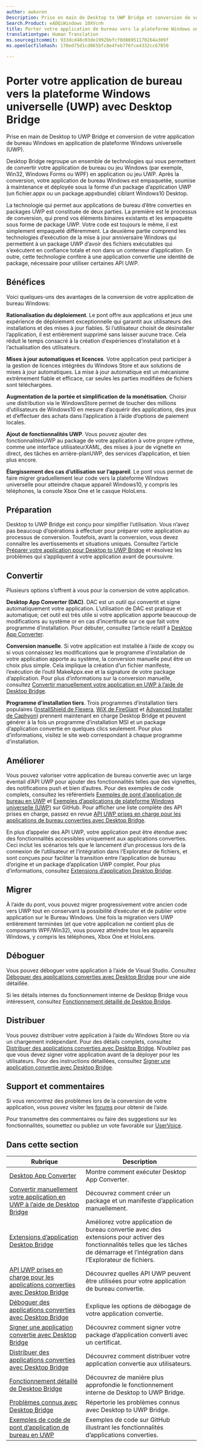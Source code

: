 ```yaml
---
author: awkoren
Description: Prise en main de Desktop to UWP Bridge et conversion de votre application de bureau Windows (Win32, WPF, Windows Forms) en application de plateforme Windows universelle (UWP).
Search.Product: eADQiWindows 10XVcnh
title: Porter votre application de bureau vers la plateforme Windows universelle (UWP) avec Desktop Bridge
translationtype: Human Translation
ms.sourcegitcommit: 933dcd48c03de1992bbfcf0d86951170264a309f
ms.openlocfilehash: 170ed75d1cd865bfc8e4feb776fce4332cc67850

---
```


# Porter votre application de bureau vers la plateforme Windows universelle (UWP) avec Desktop Bridge

Prise en main de Desktop to UWP Bridge et conversion de votre application de bureau Windows en application de plateforme Windows universelle (UWP).

Desktop Bridge regroupe un ensemble de technologies qui vous permettent de convertir votre application de bureau ou jeu Windows (par exemple, Win32, Windows Forms ou WPF) en application ou jeu UWP. Après la conversion, votre application de bureau Windows est empaquetée, soumise à maintenance et déployée sous la forme d’un package d’application UWP (un fichier.appx ou un package.appxbundle) ciblant Windows10 Desktop.

La technologie qui permet aux applications de bureau d’être converties en packages UWP est constituée de deux parties. La première est le processus de conversion, qui prend vos éléments binaires existants et les empaquète sous forme de package UWP. Votre code est toujours le même, il est simplement empaqueté différemment. La deuxième partie comprend les technologies d’exécution de la mise à jour anniversaire Windows qui permettent à un package UWP d’avoir des fichiers exécutables qui s’exécutent en confiance totale et non dans un conteneur d’application. En outre, cette technologie confère à une application convertie une identité de package, nécessaire pour utiliser certaines API UWP.

## Bénéfices

Voici quelques-uns des avantages de la conversion de votre application de bureau Windows: 

**Rationalisation du déploiement**. Le pont offre aux applications et jeux une expérience de déploiement exceptionnelle qui garantit aux utilisateurs des installations et des mises à jour fiables. Si l’utilisateur choisit de désinstaller l’application, il est entièrement supprimé sans laisser aucune trace. Cela réduit le temps consacré à la création d’expériences d’installation et à l’actualisation des utilisateurs.

**Mises à jour automatiques et licences**. Votre application peut participer à la gestion de licences intégrées du Windows Store et aux solutions de mises à jour automatiques. La mise à jour automatique est un mécanisme extrêmement fiable et efficace, car seules les parties modifiées de fichiers sont téléchargées.

**Augmentation de la portée et simplification de la monétisation**. Choisir une distribution via le WindowsStore permet de toucher des millions d’utilisateurs de Windows10 en mesure d’acquérir des applications, des jeux et d’effectuer des achats dans l’application à l’aide d’options de paiement locales.

**Ajout de fonctionnalités UWP**.  Vous pouvez ajouter des fonctionnalitésUWP au package de votre application à votre propre rythme, comme une interface utilisateurXAML, des mises à jour de vignette en direct, des tâches en arrière-planUWP, des services d’application, et bien plus encore.

**Élargissement des cas d’utilisation sur l’appareil**. Le pont vous permet de faire migrer graduellement leur code vers la plateforme Windows universelle pour atteindre chaque appareil Windows10, y compris les téléphones, la console Xbox One et le casque HoloLens.

## Préparation

Desktop to UWP Bridge est conçu pour simplifier l’utilisation. Vous n’avez pas beaucoup d’opérations à effectuer pour préparer votre application au processus de conversion. Toutefois, avant la conversion, vous devez connaître les avertissements et situations uniques. Consultez l’article [Préparer votre application pour Desktop to UWP Bridge](desktop-to-uwp-prepare.md) et résolvez les problèmes qui s’appliquent à votre application avant de poursuivre.

## Convertir

Plusieurs options s’offrent à vous pour la conversion de votre application.

**Desktop App Converter (DAC)**. DAC est un outil qui convertit et signe automatiquement votre application. L’utilisation de DAC est pratique et automatique; cet outil est très utile si votre application apporte beaucoup de modifications au système or en cas d’incertitude sur ce que fait votre programme d’installation. Pour débuter, consultez l’article relatif à [Desktop App Converter](desktop-to-uwp-run-desktop-app-converter.md). 

**Conversion manuelle**. Si votre application est installée à l’aide de xcopy ou si vous connaissez les modifications que le programme d’installation de votre application apporte au système, la conversion manuelle peut être un choix plus simple. Cela implique la création d’un fichier manifeste, l’exécution de l’outil MakeAppx.exe et la signature de votre package d’application. Pour plus d’informations sur la conversion manuelle, consultez [Convertir manuellement votre application en UWP à l’aide de Desktop Bridge](desktop-to-uwp-manual-conversion.md). 

**Programme d’installation tiers**. Trois programmes d’installation tiers populaires ([InstallShield de Flexera](http://www.flexerasoftware.com/producer/products/software-installation/installshield-software-installer), [WiX de FireGiant](https://www.firegiant.com/r/appx) et [Advanced Installer de Caphyon](http://www.advancedinstaller.com/uwp-app-package)) prennent maintenant en charge Desktop Bridge et peuvent générer à la fois un programme d’installation MSI et un package d’application convertie en quelques clics seulement. Pour plus d’informations, visitez le site web correspondant à chaque programme d’installation. 

## Améliorer 

Vous pouvez valoriser votre application de bureau convertie avec un large éventail d’API UWP pour ajouter des fonctionnalités telles que des vignettes, des notifications push et bien d’autres. Pour des exemples de code complets, consultez les référentiels [Exemples de pont d’application de bureau en UWP](https://github.com/Microsoft/DesktopBridgeToUWP-Samples) et [Exemples d’applications de plateforme Windows universelle (UWP)](https://github.com/Microsoft/Windows-universal-samples) sur GitHub. Pour afficher une liste complète des API prises en charge, passez en revue [API UWP prises en charge pour les applications de bureau converties avec Desktop Bridge](desktop-to-uwp-supported-api.md). 

En plus d’appeler des API UWP, votre application peut être étendue avec des fonctionnalités accessibles uniquement aux applications converties. Ceci inclut les scénarios tels que le lancement d’un processus lors de la connexion de l’utilisateur et l’intégration dans l’Explorateur de fichiers, et sont conçues pour faciliter la transition entre l’application de bureau d’origine et un package d’application UWP complet. Pour plus d’informations, consultez [Extensions d’application Desktop Bridge](desktop-to-uwp-extensions.md). 

## Migrer

À l’aide du pont, vous pouvez migrer progressivement votre ancien code vers UWP tout en conservant la possibilité d’exécuter et de publier votre application sur le Bureau Windows. Une fois la migration vers UWP entièrement terminées (et que votre application ne contient plus de composants WPF/Win32), vous pouvez atteindre tous les appareils Windows, y compris les téléphones, Xbox One et HoloLens.

## Déboguer

Vous pouvez déboguer votre application à l’aide de Visual Studio. Consultez [Déboguer des applications converties avec Desktop Bridge](desktop-to-uwp-debug.md) pour une aide détaillée. 

Si les détails internes du fonctionnement interne de Desktop Bridge vous intéressent, consultez [Fonctionnement détaillé de Desktop Bridge](desktop-to-uwp-behind-the-scenes.md). 

## Distribuer

Vous pouvez distribuer votre application à l’aide du Windows Store ou via un chargement indépendant. Pour des détails complets, consultez [Distribuer des applications converties avec Desktop Bridge](desktop-to-uwp-distribute.md). N’oubliez pas que vous devez signer  votre application avant de la déployer pour les utilisateurs. Pour des instructions détaillées, consultez [Signer une application convertie avec Desktop Bridge](desktop-to-uwp-signing.md). 

## Support et commentaires

Si vous rencontrez des problèmes lors de la conversion de votre application, vous pouvez visiter les [forums](https://social.msdn.microsoft.com/Forums/windowsapps/en-US/home?forum=wpdevelop) pour obtenir de l’aide. 

Pour transmettre des commentaires ou faire des suggestions sur les fonctionnalités, soumettez ou publiez un vote favorable sur [UserVoice](https://wpdev.uservoice.com/forums/110705-universal-windows-platform/category/161895-desktop-bridge-centennial). 

## Dans cette section

| Rubrique | Description |
|-------|-------------|
| [Desktop App Converter](desktop-to-uwp-run-desktop-app-converter.md) | Montre comment exécuter Desktop App Converter. |
| [Convertir manuellement votre application en UWP à l’aide de Desktop Bridge](desktop-to-uwp-manual-conversion.md) | Découvrez comment créer un package et un manifeste d’application manuellement. |
| [Extensions d’application Desktop Bridge](desktop-to-uwp-extensions.md) | Améliorez votre application de bureau convertie avec des extensions pour activer des fonctionnalités telles que les tâches de démarrage et l’intégration dans l’Explorateur de fichiers. |
| [API UWP prises en charge pour les applications converties avec Desktop Bridge](desktop-to-uwp-supported-api.md) | Découvrez quelles API UWP peuvent être utilisées pour votre application de bureau convertie. |
| [Déboguer des applications converties avec Desktop Bridge](desktop-to-uwp-debug.md) | Explique les options de débogage de votre application convertie. | 
| [Signer une application convertie avec Desktop Bridge](desktop-to-uwp-signing.md) | Découvrez comment signer votre package d’application converti avec un certificat. |
| [Distribuer des applications converties avec Desktop Bridge](desktop-to-uwp-distribute.md) | Découvrez comment distribuer votre application convertie aux utilisateurs.  |
| [Fonctionnement détaillé de Desktop Bridge](desktop-to-uwp-behind-the-scenes.md) | Découvrez de manière plus approfondie le fonctionnement interne de Desktop to UWP Bridge. | 
| [Problèmes connus avec Desktop Bridge](desktop-to-uwp-known-issues.md) | Répertorie les problèmes connus avec Desktop to UWP Bridge. | 
| [Exemples de code de pont d’application de bureau en UWP](https://github.com/Microsoft/DesktopBridgeToUWP-Samples) | Exemples de code sur GitHub illustrant les fonctionnalités d’applications converties. |


<!--HONumber=Nov16_HO1-->


